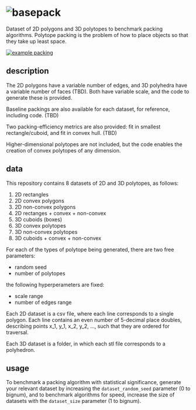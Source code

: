 # ![basepack](https://github.com/mrmartin/basepack/raw/master/basepack2.png)
Dataset of 2D polygons and 3D polytopes to benchmark packing algorithms. Polytope packing is the problem of how to place objects so that they take up least space.

[![example packing](https://github.com/mrmartin/basepack/raw/master/packing.png)](https://www.youtube.com/watch?v=PCxPIBJEEyU)

## description
The 2D polygons have a variable number of edges, and 3D polyhedra have a variable number of faces (TBD). Both have variable scale, and the code to generate these is provided.

Baseline packings are also available for each dataset, for reference, including code. (TBD)

Two packing-efficiency metrics are also provided: fit in smallest rectangle/cuboid, and fit in convex hull. (TBD)

Higher-dimensional polytopes are not included, but the code enables the creation of convex polytopes of any dimension.

## data
This repository contains 8 datasets of 2D and 3D polytopes, as follows:

1. 2D rectangles
2. 2D convex polygons
3. 2D non-convex polygons
4. 2D rectanges + convex + non-convex
5. 3D cuboids (boxes)
6. 3D convex polytopes
7. 3D non-convex polytopes
8. 3D cuboids + convex + non-convex

For each of the types of polytope being generated, there are two free parameters: 
* random seed
* number of polytopes

the following hyperperameters are fixed: 

* scale range
* number of edges range

Each 2D dataset is a csv file, where each line corresponds to a single polygon. Each line contains an even number of 5-decimal place doubles, describing points x_1, y_1, x_2, y_2, ..., such that they are ordered for traversal.

Each 3D dataset is a folder, in which each stl file corresponds to a polyhedron.

## usage
To benchmark a packing algorithm with statistical significance, generate your relevant dataset by increasing the ``dataset_random_seed`` parameter (0 to bignum), and to benchmark algorithms for speed, increase the size of datasets with the ``dataset_size`` parameter (1 to bignum).
